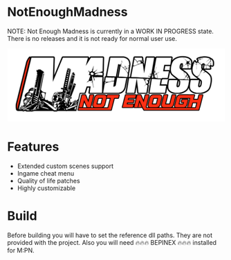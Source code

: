 # NotEnoughMadness
NOTE: Not Enough Madness is currently in a WORK IN PROGRESS state. 
There is no releases and it is not ready for
normal user use. 

![The logo of Not Enough Madness](./NotEnoughMadness.png)

# Features
* Extended custom scenes support
* Ingame cheat menu
* Quality of life patches
* Highly customizable

# Build
Before building you will have to set the reference dll paths. They are not provided with the project. Also you will need 🔥🔥🔥 BEPINEX 🔥🔥🔥 installed for M:PN.